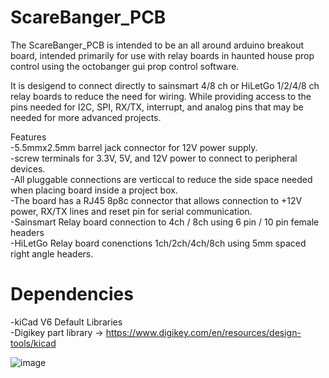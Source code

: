 # ScareBanger_PCB
The ScareBanger_PCB is intended to be an all around arduino breakout board, intended primarily for use with relay boards in haunted house prop control using the octobanger gui prop control software. 

It is desigend to connect directly to sainsmart 4/8 ch  or HiLetGo 1/2/4/8 ch relay boards to reduce the need for wiring. While providing access to the pins needed for I2C, SPI, RX/TX, interrupt, and analog pins that may be needed for more advanced projects.



Features  
  -5.5mmx2.5mm barrel jack connector for 12V power supply.  
  -screw terminals for 3.3V, 5V, and 12V power to connect to peripheral devices.  
  -All pluggable connections are verticcal to reduce the side space needed when placing board inside a project box.  
  -The board has a RJ45 8p8c connector that allows connection to +12V power, RX/TX lines and reset pin for serial communication.  
  -Sainsmart Relay board connection to 4ch / 8ch using 6 pin / 10 pin female headers  
  -HiLetGo Relay board conenctions 1ch/2ch/4ch/8ch using 5mm spaced right angle headers.  




# Dependencies  
-kiCad V6 Default Libraries  
-Digikey part library -> https://www.digikey.com/en/resources/design-tools/kicad  


![image](https://user-images.githubusercontent.com/36548759/194206516-aa99e185-f815-4c5c-9589-b671d21791fc.png)
